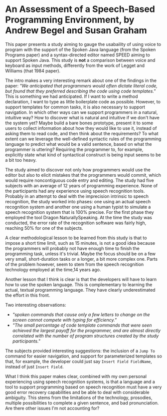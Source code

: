 # An Assessment of a Speech-Based Programming Environment, by Andrew Begel and Susan Graham

This paper presents a study aiming to gauge the usabaility of using voice to program with the support of the Spoken Java language (from the Spoken Programs paper) and a syntax-directed editor named SPEED aiming to support Spoken Java. This study is **not** a comparison between voice and keyboard as input methods, differently from the work of Legget and Williams (that 1984 paper).

The intro makes a very interesting remark about one of the findings in the paper: *"We anticipated that programmers would often dictate literal code, but found that they preferred describing the code using code templates."* This is something we had anticipated. If I want to write a method declaration, I want to type as little boilerplate code as possible. However, to support templates for common tasks, it is also necessary to support navigation. In which other ways can we support programmers in a natural, intuitive way? How to discover what is natural and intuitive if we don't have the system yet? Maybe build a bare bones prototype, present it to some users to collect information about how they would like to use it, instead of asking them to read code, and then think about the requirements? To what extent can we leverage the well-defined syntactic rules of the programming language to predict what would be a valid sentence, based on what the programmer is uttering? Requiring the programmer to, for example, explicitly state what kind of syntactical construct is being input seems to be a bit too heavy.

The study aimed to discover not only how programmers would use the editor but also to elicit mistakes that the programmers would commit, which would require noncontiguous code entry and editing. The study had five subjects with an average of 12 years of programming experience. None of the participants had any experience using speech recognition tools. Probably in an attempt to deal with the imprecision  intrinsic to speech recognition, the study worked into phases: one using an actual speech recognition system and another one using a human typist to simulate a speech recognition system that is 100% precise. For the first phase they employed the tool Dragon NaturallySpeaking. At the time the study was conducted, the error rate of the recognition software was fairly high, reaching 50% for one of the subjects.

A clear methodological lesson to be learned from this study is that to impose a short time limit, such as 15 minutes, is not a good idea because the programmers will probably not have enough time to finish the programming task, unless it's trivial. Maybe the focus should be on a few very small, short-duration tasks or a longer, a bit more complex one. Parts of the problem however, seem to stem from the speech recognition technology employed at the time,14 years ago.

Another lesson that I think is clear is that the developers will have to learn how to use the spoken language. This is complementary to learning the actual, textual programming language. They have clearly underestimated the effort in this front.

Two interesting observations: 

- *"spoken commands that cause only a few letters to change on the screen cannot compete with typing for efficiency."*
- *"The small percentage of code template commands that were seen achieved the largest payoff for the programmer, and are almost directly correlated with the number of program structures created by the study participants."*

The subjects provided interesting suggestions: the inclusion of a `Jump To` command for easier navigation, and support for parameterized templates so that, for example, the developer could just say `Insert Field FieldName`, instead of just `Insert Field`.

What I think this paper makes clear, combined with my own personal experiencing using speech recognition systems, is that a language and a tool to support programming based on speech recognition must have a very good error recovery capabilities and be able to deal with considerable ambiguity. This stems from the limitations of the technology, prosodies, multiple possibilities to complete a given sentence, and bad pronunciation. Are there other issues I'm not accounting for?
